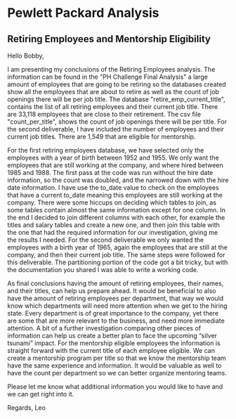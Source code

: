 # Pewlett Packard Analysis

## Retiring Employees and Mentorship Eligibility

Hello Bobby, 

I am presenting my conclusions of the Retiring Employees analysis. The information can be found in the "PH Challenge Final Analysis" a large amount of employees that are going to be retiring so the databases created show all the employees that are about to retire as well as the count of job openings there will be per job title. The database "retire_emp_current_title", contains the list of all retiring employees and their current job title. There are 33,118 employees that are close to their retirement. The csv file "count_per_title", shows the count of job openings there will be per title. For the second deliverable, I have included the number of employees and their current job titles. There are 1,549 that are eligible for mentorship.

For the first retiring employees database, we have selected only the employees with a year of birth between 1952 and 1955. We only want the employees that are still working at the company, and where hired between 1985 and 1988. The first pass at the code was run without the hire date information, so the count was doubled, and the narrowed down with the hire date information. I have use the to_date value to check on the employees that have a current to_date meaning this employees are still working at the company. There were some hiccups on deciding which tables to join, as some tables contain almost the same information except for one column. In the end I decided to join different columns with each other, for example the titles and salary tables and create a new one, and then join this table with the one that had the required information for our investigation, giving me the results I needed. For the second deliverable we only wanted the employees with a birth year of 1965, again the employees that are still at the company, and then their current job title. The same steps were followed for this deliverable. The partitioning portion of the code got a bit tricky, but with the documentation you shared I was able to write a working code.

As final conclusions having the amount of retiring employees, their names, and their titles, can help us prepare ahead. It would be beneficial to also have the amount of retiring employees per department, that way we would know which departments will need more attention when we get to the hiring state. Every department is of great importance to the company, yet there are some that are more relevant to the business, and need more immediate attention. A bit of a further investigation comparing other pieces of information can help us create a better plan to face the upcoming “silver tsunami” impact. For the mentorship eligible employees the information is straight forward with the current title of each employee eligible. We can create a mentorship program per title so that we know the mentorship team have the same experience and information. It would be valuable as well to have the count per department so we can better organize mentoring teams. 

Please let me know what additional information you would like to have and we can get right into it. 

Regards, 
Leo
